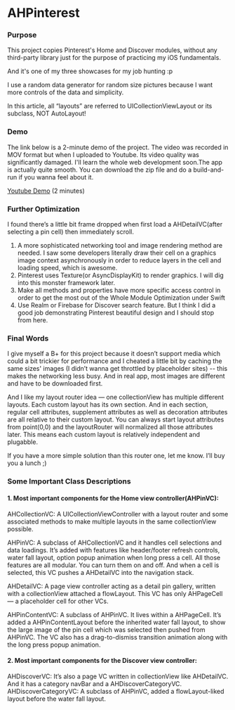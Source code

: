 # AHPinterest

### Purpose
This project copies Pinterest's Home and Discover modules, without any third-party library just for the purpose of practicing my iOS fundamentals. 

And it's one of my three showcases for my job hunting :p

I use a random data generator for random size pictures because I want more controls of the data and simplicity.

In this article, all “layouts” are referred to UICollectionViewLayout or its subclass, NOT AutoLayout! 

### Demo
The link below is a 2-minute demo of the project. The video was recorded in MOV format but when I uploaded to Youtube. Its video quality was significantly damaged. I'll learn the whole web development soon.The app is actually quite smooth. You can download the zip file and do a build-and-run if you wanna feel about it.

[Youtube Demo](https://youtu.be/CXQuMl_qBdI) (2 minutes)
### Further Optimization
I found there’s a little bit frame dropped when first load a AHDetailVC(after selecting a pin cell) then immediately scroll. 
1. A more sophisticated networking tool and image rendering method are needed. I saw some developers literally draw their cell on a graphics image context asynchronously in order to reduce layers in the cell and loading speed, which is awesome. 
2. Pinterest uses Texture(or AsyncDisplayKit) to render graphics.  I will dig into this monster framework later.
3. Make all methods and properties have more specific access control in order to get the most out of the Whole Module Optimization under Swift
4. Use Realm or Firebase for Discover search feature. But I think I did a good job demonstrating Pinterest beautiful design and I should stop from here.

### Final Words
I give myself a B+ for this project because it doesn’t support media which could a bit trickier for performance and I cheated a little bit by caching the same sizes' images (I didn’t wanna get throttled by placeholder sites) -- this makes the networking less busy. And in real app, most images are different and have to be downloaded first. 

And I like my layout router idea — one collectionView has multiple different layouts. Each custom layout has its own section. And in each section, regular cell attributes, supplement attributes as well as decoration attributes are all relative to their custom layout. You can always start layout attributes from point(0,0) and the layoutRouter will normalized all those attributes later. This means each custom layout is relatively independent and plugabble. 

If you have a more simple solution than this router one, let me know. I’ll buy you a lunch ;)

### Some Important Class Descriptions
#### 1. Most important components for the Home view controller(AHPinVC):

AHCollectionVC: A UICollectionViewController with a layout router and some associated methods to make multiple layouts in the same collectionView possible.

AHPinVC: A subclass of AHCollectionVC and it handles cell selections and data loadings. It’s added with features like header/footer refresh controls, water fall layout, option popup animation when long press a cell.  All those features are all modular. You can turn them on and off. And when a cell is selected, this VC pushes a AHDetailVC into the navigation stack.
 
AHDetailVC: A page view controller acting as a detail pin gallery, written with a collectionView attached a flowLayout. This VC has only AHPageCell — a placeholder cell for other VCs.

AHPinContentVC: A subclass of AHPinVC. It lives within a AHPageCell. It’s added a AHPinContentLayout before the inherited water fall layout, to show the large image of the pin cell which was selected then pushed from AHPinVC. The VC also has a drag-to-dismiss transition animation along with the long press popup animation.

#### 2. Most important components for the Discover view controller:
AHDiscoverVC: It’s also a page VC written in collectionView like AHDetailVC. And it has a category navBar and a AHDiscoverCategoryVC.
AHDiscoverCategoryVC: A subclass of AHPinVC, added a flowLayout-liked layout before the water fall layout.









